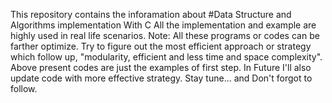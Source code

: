 This repository contains the inforamation about #Data Structure and Algorithms implementation With C
All the implementation and example are highly used in real life scenarios.
Note:  All these programs or codes can be farther optimize. Try to figure out the most efficient approach or strategy which follow up, "modularity, efficient and less time and space complexity".
      Above present codes are just the examples of first step.
      In Future I'll also update code with more effective strategy.
      Stay tune... and Don't forgot to follow.
